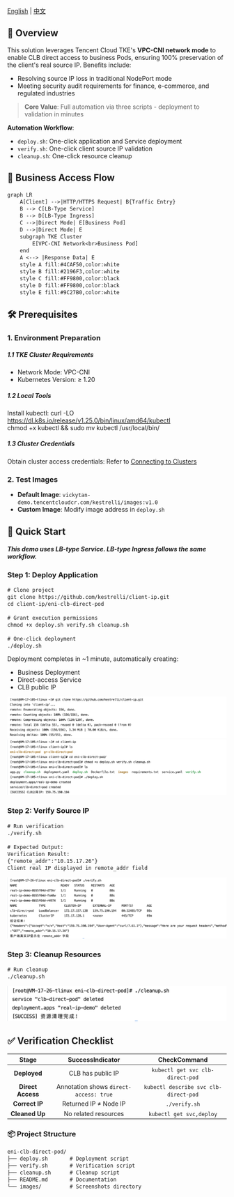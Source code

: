 [English](README.md) | [中文](README_zh.md)

## 📌  **Overview**​

This solution leverages Tencent Cloud TKE's ​**VPC-CNI network mode**​ to enable CLB direct access to business Pods, ensuring 100% preservation of the client's real source IP. Benefits include:
-  Resolving source IP loss in traditional NodePort mode
- Meeting security audit requirements for finance, e-commerce, and regulated industries

>**Core Value**: Full automation via three scripts - deployment to validation in minutes

**Automation Workflow**:
 - `deploy.sh`: One-click application and Service deployment
- `verify.sh`: One-click client source IP validation
- `cleanup.sh`: One-click resource cleanup

## 📡 Business Access Flow

```mermaid
graph LR    
    A[Client] -->|HTTP/HTTPS Request| B{Traffic Entry}
    B --> C[LB-Type Service]
    B --> D[LB-Type Ingress]
    C -->|Direct Mode| E[Business Pod]
    D -->|Direct Mode| E
    subgraph TKE Cluster
        E[VPC-CNI Network<br>Business Pod]
    end
    A <--> |Response Data| E
    style A fill:#4CAF50,color:white
    style B fill:#2196F3,color:white
    style C fill:#FF9800,color:black
    style D fill:#FF9800,color:black
    style E fill:#9C27B0,color:white
```



## 🛠️  Prerequisites

### 1. Environment Preparation

##### 1.1 **TKE Cluster Requirements**​ 
 - Network Mode: VPC-CNI
- Kubernetes Version: ≥ 1.20

##### **1.2 Local Tools**​
Install kubectl:
  curl -LO https://dl.k8s.io/release/v1.25.0/bin/linux/amd64/kubectl  
  chmod +x kubectl && sudo mv kubectl /usr/local/bin/  

##### 1.3 **Cluster Credentials**​ 
Obtain cluster access credentials: Refer to [Connecting to Clusters](https://cloud.tencent.com/document/product/457/39814)

### 2. Test Images

- **Default Image**: `vickytan-demo.tencentcloudcr.com/kestrelli/images:v1.0`
- **Custom Image**: Modify image address in `deploy.sh`

## 🚀  Quick Start

##### This demo uses LB-type Service. LB-type Ingress follows the same workflow.

###  Step 1: Deploy Application
```
# Clone project
git clone https://github.com/kestrelli/client-ip.git 
cd client-ip/eni-clb-direct-pod

# Grant execution permissions
chmod +x deploy.sh verify.sh cleanup.sh 

# One-click deployment
./deploy.sh  
```
Deployment completes in ~1 minute, automatically creating:
 - Business Deployment
- Direct-access Service
- CLB public IP

![复刻仓库文件](images/pod1.png)
![部署](images/pod2.png)

###  Step 2: Verify Source IP
```
# Run verification
./verify.sh

# Expected Output:
Verification Result:
{"remote_addr":"10.15.17.26"} 
Client real IP displayed in remote_addr field
```
![验证](images/pod3.png)

###  Step 3: Cleanup Resources
```
# Run cleanup
./cleanup.sh
```
![清除](images/pod4.png)

## ✅  Verification Checklist
|​**Stage**​|​**SuccessIndicator**​|​**CheckCommand**​|
|:-:|:-:|:-:|
|​**Deployed**​|CLB has public IP|`kubectl get svc clb-direct-pod`|
|​**Direct Access**|Annotation shows `direct-access: true`|`kubectl describe svc clb-direct-pod`|
|​**Correct IP**​|Returned IP ≠ Node IP|`./verify.sh`|
|​**Cleaned Up**​|No related resources|`kubectl get svc,deploy`|
### 📦 Project Structure
```
eni-clb-direct-pod/  
├── deploy.sh       # Deployment script  
├── verify.sh       # Verification script  
├── cleanup.sh      # Cleanup script  
├── README.md       # Documentation  
└── images/         # Screenshots directory
```
